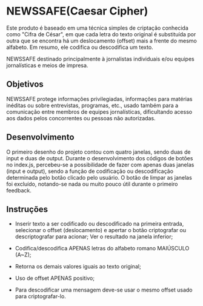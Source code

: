 
# NEWSSAFE(Caesar Cipher)

Este produto é baseado em uma técnica simples de criptação conhecida como "Cifra de César",
em que cada letra do texto original é substituída por outra que se encontra há um deslocamento (offset) mais a frente do mesmo alfabeto. Em resumo, ele codifica ou descodifica um texto.

NEWSSAFE destinado principalmente à jornalistas individuais e/ou equipes jornalísticas e meios de impresa.


## Objetivos

NEWSSAFE protege informações privilegiadas, informações para matérias inéditas ou sobre entrevistas, programas, etc., usado também para a comunicação entre membros de equipes jornalísticas, dificultando acesso aos dados pelos concorrentes ou pessoas não autorizadas.


## Desenvolvimento

O primeiro desenho do projeto contou com quatro janelas, sendo duas de input e duas de output. Durante o desenvolvimento dos códigos de botões no index.js, percebeu-se a possibilidade de fazer com apenas duas janelas (input e output), sendo a função de codificação ou descodificação determinada pelo botão clicado pelo usuário.
O botão de limpar as janelas foi excluído, notando-se nada ou muito pouco útil durante o primeiro feedback. 

## Instruções

- Inserir texto a ser codificado ou descodificado na primeira entrada, selecionar o offset  (deslocamento) e apertar o botão criptografar ou descriptografar para acionar; Ver o resultado na janela inferior;

- Codifica/descodifica APENAS letras do alfabeto romano MAIÚSCULO (A~Z);
- Retorna os demais valores iguais ao texto original;
- Uso de offset APENAS positivo;
- Para descodificar uma mensagem deve-se usar o mesmo offset usado para criptografar-lo.



